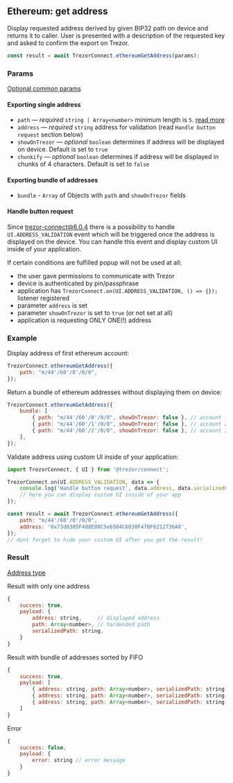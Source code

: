 ## Ethereum: get address

Display requested address derived by given BIP32 path on device and returns it to caller. User is presented with a description of the requested key and asked to confirm the export on Trezor.

```javascript
const result = await TrezorConnect.ethereumGetAddress(params);
```

### Params

[Optional common params](commonParams.md)

#### Exporting single address

-   `path` — _required_ `string | Array<number>` minimum length is `5`. [read more](../path.md)
-   `address` — _required_ `string` address for validation (read `Handle button request` section below)
-   `showOnTrezor` — _optional_ `boolean` determines if address will be displayed on device. Default is set to `true`
-   `chunkify` — _optional_ `boolean` determines if address will be displayed in chunks of 4 characters. Default is set to `false`

#### Exporting bundle of addresses

-   `bundle` - `Array` of Objects with `path` and `showOnTrezor` fields

#### Handle button request

Since trezor-connect@6.0.4 there is a possibility to handle `UI.ADDRESS_VALIDATION` event which will be triggered once the address is displayed on the device.
You can handle this event and display custom UI inside of your application.

If certain conditions are fulfilled popup will not be used at all:

-   the user gave permissions to communicate with Trezor
-   device is authenticated by pin/passphrase
-   application has `TrezorConnect.on(UI.ADDRESS_VALIDATION, () => {});` listener registered
-   parameter `address` is set
-   parameter `showOnTrezor` is set to `true` (or not set at all)
-   application is requesting ONLY ONE(!) address

### Example

Display address of first ethereum account:

```javascript
TrezorConnect.ethereumGetAddress({
    path: "m/44'/60'/0'/0/0",
});
```

Return a bundle of ethereum addresses without displaying them on device:

```javascript
TrezorConnect.ethereumGetAddress({
    bundle: [
        { path: "m/44'/60'/0'/0/0", showOnTrezor: false }, // account 1
        { path: "m/44'/60'/1'/0/0", showOnTrezor: false }, // account 2
        { path: "m/44'/60'/2'/0/0", showOnTrezor: false }, // account 3
    ],
});
```

Validate address using custom UI inside of your application:

```javascript
import TrezorConnect, { UI } from '@trezor/connect';

TrezorConnect.on(UI.ADDRESS_VALIDATION, data => {
    console.log('Handle button request', data.address, data.serializedPath);
    // here you can display custom UI inside of your app
});

const result = await TrezorConnect.ethereumGetAddress({
    path: "m/44'/60'/0'/0/0",
    address: '0x73d0385F4d8E00C5e6504C6030F47BF6212736A8',
});
// dont forget to hide your custom UI after you get the result!
```

### Result

[Address type](https://github.com/trezor/trezor-suite/blob/develop/packages/connect/src/types/params.ts)

Result with only one address

```javascript
{
    success: true,
    payload: {
        address: string,     // displayed address
        path: Array<number>, // hardended path
        serializedPath: string,
    }
}
```

Result with bundle of addresses sorted by FIFO

```javascript
{
    success: true,
    payload: [
        { address: string, path: Array<number>, serializedPath: string }, // account 1
        { address: string, path: Array<number>, serializedPath: string }, // account 2
        { address: string, path: Array<number>, serializedPath: string }  // account 3
    ]
}
```

Error

```javascript
{
    success: false,
    payload: {
        error: string // error message
    }
}
```
